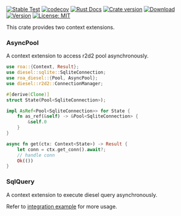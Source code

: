 [![Stable Test](https://github.com/Hexilee/roa/workflows/Stable%20Test/badge.svg)](https://github.com/Hexilee/roa/actions)
[![codecov](https://codecov.io/gh/Hexilee/roa/branch/master/graph/badge.svg)](https://codecov.io/gh/Hexilee/roa)
[![Rust Docs](https://docs.rs/roa-diesel/badge.svg)](https://docs.rs/roa-diesel)
[![Crate version](https://img.shields.io/crates/v/roa-diesel.svg)](https://crates.io/crates/roa-diesel)
[![Download](https://img.shields.io/crates/d/roa-diesel.svg)](https://crates.io/crates/roa-diesel)
[![Version](https://img.shields.io/badge/rustc-1.40+-lightgray.svg)](https://blog.rust-lang.org/2019/12/19/Rust-1.40.0.html)
[![License: MIT](https://img.shields.io/badge/License-MIT-yellow.svg)](https://github.com/Hexilee/roa/blob/master/LICENSE)

This crate provides two context extensions.

### AsyncPool
A context extension to access r2d2 pool asynchronously.

```rust
use roa::{Context, Result};
use diesel::sqlite::SqliteConnection;
use roa_diesel::{Pool, AsyncPool};
use diesel::r2d2::ConnectionManager;

#[derive(Clone)]
struct State(Pool<SqliteConnection>);

impl AsRef<Pool<SqliteConnection>> for State {
    fn as_ref(&self) -> &Pool<SqliteConnection> {
        &self.0
    }
}

async fn get(ctx: Context<State>) -> Result {
    let conn = ctx.get_conn().await?;
    // handle conn
    Ok(())
}
```

### SqlQuery
A context extension to execute diesel query asynchronously.

Refer to [integration example](https://github.com/Hexilee/roa/tree/master/integration/diesel-example)
for more usage.
